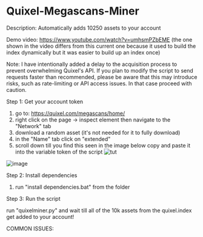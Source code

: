 # Quixel-Megascans-Miner

Description: Automatically adds 10250 assets to your account

Demo video: https://www.youtube.com/watch?v=umhsmPZbEME (the one shown in the video differs from this current one because it used to build the index dynamically but it was easier to build up an index once)

Note: I have intentionally added a delay to the acquisition process to prevent overwhelming Quixel's API. If you plan to modify the script to send requests faster than recommended, please be aware that this may introduce risks, such as rate-limiting or API access issues. In that case proceed with caution.

Step 1: Get your account token

1) go to: https://quixel.com/megascans/home/
2) right click on the page -> inspect element then navigate to the "Network" tab
3) download a random asset (it's not needed for it to fully download)
4) in the "Name" tab click on "extended"
5) scroll down till you find this seen in the image below copy and paste it into the variable token of the script
   ![tut](https://github.com/user-attachments/assets/381ba5f7-059c-4d29-b817-ad288dcbc1fd)

![image](https://github.com/user-attachments/assets/770c4782-5408-43a0-bb65-2bf9d9229622)




Step 2: Install dependencies 

1) run "install dependencies.bat" from the folder

Step 3: Run the script

run "quixelminer.py" and wait till all of the 10k assets from the quixel.index get added to your account!


COMMON ISSUES:


